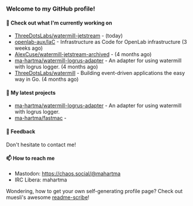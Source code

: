 ### Welcome to my GitHub profile!

#### 🔭 Check out what I'm currently working on

- [ThreeDotsLabs/watermill-jetstream](https://github.com/ThreeDotsLabs/watermill-jetstream) -  (today)
- [openlab-aux/IaC](https://github.com/openlab-aux/IaC) - Infrastructure as Code for OpenLab infrastructure (3 weeks ago)
- [AlexCuse/watermill-jetstream-archived](https://github.com/AlexCuse/watermill-jetstream-archived) -  (4 months ago)
- [ma-hartma/watermill-logrus-adapter](https://github.com/ma-hartma/watermill-logrus-adapter) - An adapter for using watermill with logrus logger. (4 months ago)
- [ThreeDotsLabs/watermill](https://github.com/ThreeDotsLabs/watermill) - Building event-driven applications the easy way in Go. (4 months ago)

#### 🌱 My latest projects

- [ma-hartma/watermill-logrus-adapter](https://github.com/ma-hartma/watermill-logrus-adapter) - An adapter for using watermill with logrus logger.
- [ma-hartma/fastmac](https://github.com/ma-hartma/fastmac) - 

#### 💬 Feedback

Don't hesitate to contact me!

#### 📫 How to reach me

- Mastodon: https://chaos.social/@mahartma
- IRC Libera: mahartma

Wondering, how to get your own self-generating profile page? 
Check out muesli's awesome [readme-scribe](https://github.com/muesli/readme-scribe)!
